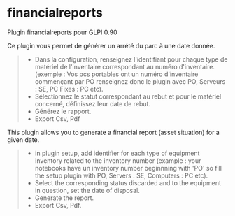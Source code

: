 # financialreports
Plugin financialreports pour GLPI 0.90

Ce plugin vous permet de générer un arrété du parc à une date donnée.
> * Dans la configuration, renseignez l'identifiant pour chaque type de matériel de l'inventaire correspondant au numéro d'inventaire. (exemple : Vos pcs portables ont un numéro d'inventaire commençant par PO renseignez donc le plugin avec PO, Serveurs : SE, PC Fixes : PC etc).
> * Sélectionnez le statut correspondant au rebut et pour le matériel concerné, définissez leur date de rebut.
> * Générez le rapport.
> * Export Csv, Pdf

This plugin allows you to generate a financial report (asset situation) for a given date.
> * in plugin setup, add identifier for each type of equipment inventory related to the inventory number (example : your notebooks have un inventory number beginnning with 'PO' so fill the setup plugin with PO, Servers : SE, Computers : PC etc).
> * Select the corresponding status discarded and to the equipment in question, set the date of disposal.
> * Generate the report.
> * Export Csv, Pdf.
